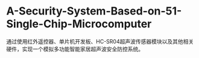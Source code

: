 # A-Security-System-Based-on-51-Single-Chip-Microcomputer
通过使用红外遥控器、单片机开发板、HC-SR04超声波传感器模块以及其他相关硬件，实现一个模拟多功能智能家居超声波安全防控系统。
